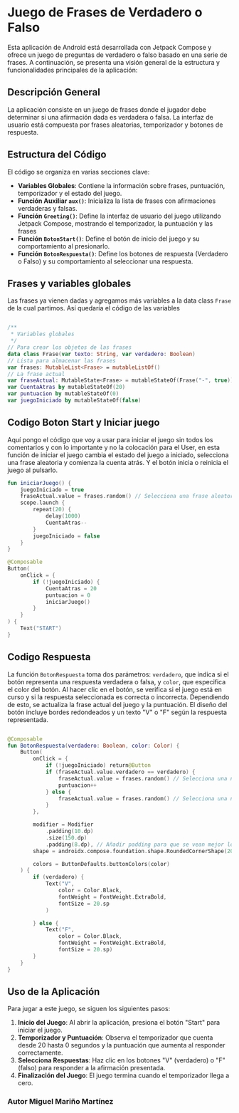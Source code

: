 
# Juego de Frases de Verdadero o Falso

Esta aplicación de Android está desarrollada con Jetpack Compose y ofrece un juego de preguntas de verdadero o falso
basado en una serie de frases. A continuación, se presenta una visión general de la estructura y funcionalidades
principales de la aplicación:

## Descripción General

La aplicación consiste en un juego de frases donde el jugador debe determinar si una afirmación dada es verdadera o
falsa. La interfaz de usuario está compuesta por frases aleatorias, temporizador y botones de respuesta.

## Estructura del Código

El código se organiza en varias secciones clave:

- **Variables Globales**: Contiene la información sobre frases, puntuación, temporizador y el estado del juego.
- **Función Auxiliar `aux()`**: Inicializa la lista de frases con afirmaciones verdaderas y falsas.
- **Función `Greeting()`**: Define la interfaz de usuario del juego utilizando Jetpack Compose, mostrando el
  temporizador, la puntuación y las frases
- **Función `BotonStart()`**: Define el botón de inicio del juego y su comportamiento al presionarlo.
- **Función `BotonRespuesta()`**: Define los botones de respuesta (Verdadero o Falso) y su comportamiento al
  seleccionar una respuesta.

## Frases y variables globales

Las frases ya vienen dadas y agregamos más variables a la data class `Frase` de la cual partimos. 
Así quedaría el código de las variables


```kotlin

/**
 * Variables globales
 */
// Para crear los objetos de las frases
data class Frase(var texto: String, var verdadero: Boolean)
// Lista para almacenar las frases
var frases: MutableList<Frase> = mutableListOf()
// La frase actual
var fraseActual: MutableState<Frase> = mutableStateOf(Frase("-", true))
var CuentaAtras by mutableStateOf(20)
var puntuacion by mutableStateOf(0)
var juegoIniciado by mutableStateOf(false)

```

## Codigo Boton Start y Iniciar juego

Aquí pongo el código que voy a usar para iniciar el juego sin todos los comentarios y con lo importante 
y no la colocación para el User, en esta función de iniciar el juego cambia el estado del juego a iniciado, selecciona 
una frase aleatoria y comienza la cuenta atrás. Y el botón inicia o reinicia el juego al pulsarlo.

```kotlin
fun iniciarJuego() {
    juegoIniciado = true
    fraseActual.value = frases.random() // Selecciona una frase aleatoria
    scope.launch {
        repeat(20) {
            delay(1000)
            CuentaAtras--
        }
        juegoIniciado = false
    }
}

@Composable
Button(
    onClick = {
        if (!juegoIniciado) {
            CuentaAtras = 20
            puntuacion = 0
            iniciarJuego()
        }
    }
) {
    Text("START")
}
```

## Codigo Respuesta

La función `BotonRespuesta` toma dos parámetros: `verdadero`, que indica si el botón representa una 
respuesta verdadera o falsa, y `color`, que especifica el color del botón. Al hacer clic en el botón, 
se verifica si el juego está en curso y si la respuesta seleccionada es correcta o incorrecta. 
Dependiendo de esto, se actualiza la frase actual del juego y la puntuación. El diseño del botón 
incluye bordes redondeados y un texto "V" o "F" según la respuesta representada.

```kotlin

@Composable
fun BotonRespuesta(verdadero: Boolean, color: Color) {
    Button(
        onClick = {
            if (!juegoIniciado) return@Button
            if (fraseActual.value.verdadero == verdadero) {
                fraseActual.value = frases.random() // Selecciona una nueva frase correcta
                puntuacion++
            } else {
                fraseActual.value = frases.random() // Selecciona una nueva frase incorrecta
            }
        },

        modifier = Modifier
            .padding(10.dp)
            .size(150.dp)
            .padding(8.dp), // Añadir padding para que se vean mejor los bordes redondeados
        shape = androidx.compose.foundation.shape.RoundedCornerShape(20.dp), // Agregar bordes redondeados

        colors = ButtonDefaults.buttonColors(color)
    ) {
        if (verdadero) {
            Text("V",
                color = Color.Black,
                fontWeight = FontWeight.ExtraBold,
                fontSize = 20.sp
            )

        } else {
            Text("F",
                color = Color.Black,
                fontWeight = FontWeight.ExtraBold,
                fontSize = 20.sp)
        }
    }
}
```

## Uso de la Aplicación

Para jugar a este juego, se siguen los siguientes pasos:

1. **Inicio del Juego**: Al abrir la aplicación, presiona el botón "Start" para iniciar el juego.
2. **Temporizador y Puntuación**: Observa el temporizador que cuenta desde 20 hasta 0 segundos y la
puntuación que aumenta al responder correctamente.
3. **Selecciona Respuestas**: Haz clic en los botones "V" (verdadero) o "F" (falso) para responder 
a la afirmación presentada.
4. **Finalización del Juego**: El juego termina cuando el temporizador llega a cero.


### Autor Miguel Mariño Martínez

